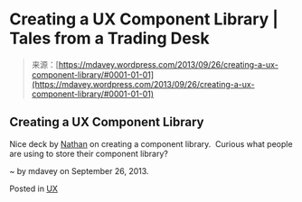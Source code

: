 <!--yml
category: 未分类
date: 2024-05-18 06:01:04
-->

# Creating a UX Component Library | Tales from a Trading Desk

> 来源：[https://mdavey.wordpress.com/2013/09/26/creating-a-ux-component-library/#0001-01-01](https://mdavey.wordpress.com/2013/09/26/creating-a-ux-component-library/#0001-01-01)

## Creating a UX Component Library

Nice deck by [Nathan](http://www.slideshare.net/nathanacurtis/creating-a-component-library-298610) on creating a component library.  Curious what people are using to store their component library?

~ by mdavey on September 26, 2013.

Posted in [UX](https://mdavey.wordpress.com/category/ux/)